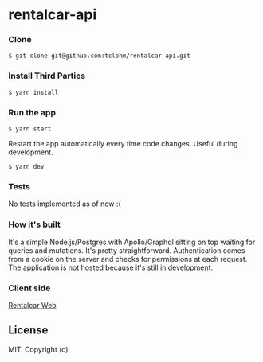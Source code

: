 # rentalcar-api

### Clone

```
$ git clone git@github.com:tclohm/rentalcar-api.git
```

### Install Third Parties

```
$ yarn install
```

### Run the app

```
$ yarn start
```

Restart the app automatically every time code changes. Useful during development.

```
$ yarn dev
```

### Tests

No tests implemented as of now :(

### How it's built

It's a simple Node.js/Postgres with Apollo/Graphql sitting on top waiting for queries and mutations. It's pretty straightforward. Authentication comes from a cookie on the server and checks for permissions at each request.
The application is not hosted because it's still in development.

### Client side

[Rentalcar Web](https://github.com/tclohm/rentalcar)

## License

MIT. Copyright (c)
